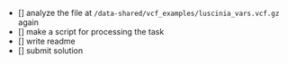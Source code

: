 - [] analyze the file at `/data-shared/vcf_examples/luscinia_vars.vcf.gz` again
- [] make a script for processing the task
- [] write readme
- [] submit solution
